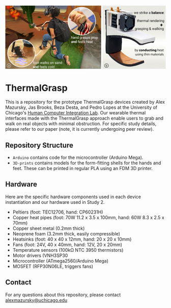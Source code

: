 <p align="center">

![Figure 1.](/Images/Fig-01-Large.jpg?raw=true)

</p>

# ThermalGrasp

This is a repository for the prototype ThermalGrasp devices created by Alex Mazursky, Jas Brooks, Beza Desta, and Pedro Lopes at the University of Chicago's [Human Computer Integration Lab](https://lab.plopes.org/). Our wearable thermal interfaces made with the ThermalGrasp approach enable users to grab and walk on real objects with minimal obstruction. For specific study details, please refer to our paper (note, it is currently undergoing peer review).

## Repository Structure

* `Arduino` contains code for the microcontroller (Arduino Mega).
* `3D-prints` contains models for the form-fitting shells for the hands and feet. These can be printed in regular PLA using an FDM 3D printer.

## Hardware

Here are the specific hardware components used in each device instantiation and our hardware used in Study 2.

- Peltiers (foot: TEC12706, hand: CP60231H)
- Copper heat pipes (foot: 70W 11.2 x 3.5 x 100mm, hand: 60W 8.3 x 2.5 x 70mm)
- Copper sheet metal (0.2mm thick)
- Neoprene foam (3.2mm thick, easily compressible)
- Heatsinks (foot: 40 x 40 x 12mm, hand: 20 x 20 x 10mm)
- Fans (foot: 24V, 40 x 40mm, hand: 12V, 20 x 20mm)
- Temperature sensors (100kΩ NTC 3950 thermistors) 
- Motor drivers (VNH3SP30
- Microcontroller (ATmega2560/Arduino Mega)
- MOSFET (RFP30N06LE, triggers fans) 

## Contact

For any questions about this repository, please contact alexmazursky@uchicago.edu


